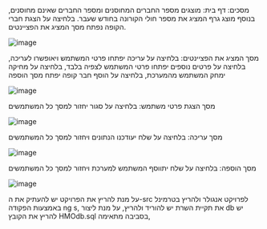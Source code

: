 מסכים:
דף בית:
מוצגים מספר החברים המחוסנים ומספר החברים שאינם מחוסנים,
בנוסף מוצג גרף המציג את מספר חולי הקורונה בחודש שעבר.
בלחיצה על הצגת חברי הקופה נפתח מסך המציג את הפציינטים.

![image](https://github.com/YaelNagar/Hadasim_4_home_mission/assets/165303327/21a9c026-e4bc-40e8-a4b3-85c32e955dcd)

מסך המציג את הפציינטים:
בלחיצה על עריכה יפתחו פרטי המשתמש ויאופשרו לעריכה,
בלחיצה על פרטים נוספים יפתחו פרטי המשתמש לצפיה בלבד,
בלחיצה על מחיקה ימחק המשתמש מהמערכת,
בלחיצה על הוסף חבר קופה יפתח מסך הוספה


![image](https://github.com/YaelNagar/Hadasim_4_home_mission/assets/165303327/ab1e789e-78c9-45ef-b577-31bd91bb71c7)


מסך הצגת פרטי משתמש:
בלחיצה על סגור יחזור למסך כל המשתמשים


![image](https://github.com/YaelNagar/Hadasim_4_home_mission/assets/165303327/f60049f6-ec37-427d-8409-d93e86e13211)

מסך עריכה:
בלחיצה על שלח יעודכנו הנתונים ויחזור למסך כל המשתמשים


![image](https://github.com/YaelNagar/Hadasim_4_home_mission/assets/165303327/20266697-bdb0-4e36-a156-2af2430fae57)

מסך הוספה:
בלחיצה על שלח יתווסף המשתמש למערכת ויחזור למסך כל המשתמשים


![image](https://github.com/YaelNagar/Hadasim_4_home_mission/assets/165303327/a372ba1b-e699-4959-a58c-371db1b6a105)


על מנת להריץ את הפרויקט יש להעתיק את ה-src לפרויקט אנגולר ולהריץ בטרמינל באמצעות הפקודה ng s,
את תקיית השרת יש להוריד ולהריץ,
על מנת ליצור db יש להריץ את הקובץ HMOdb.sql בסביבה מתאימה,

